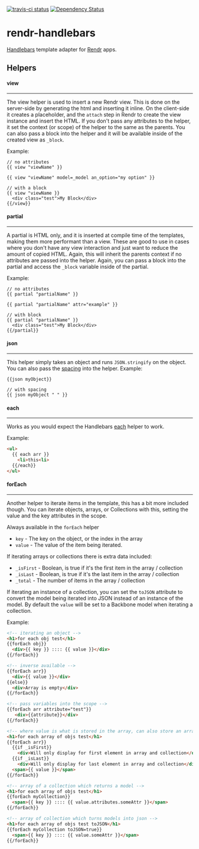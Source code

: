 [![travis-ci status](https://secure.travis-ci.org/rendrjs/rendr-handlebars.png)](http://travis-ci.org/#!/rendrjs/rendr-handlebars/builds)
[![Dependency Status](https://david-dm.org/rendrjs/rendr-handlebars.png)](https://david-dm.org/rendrjs/rendr-handlebars)

rendr-handlebars
================

[Handlebars](http://handlebarsjs.com/) template adapter for [Rendr](https://github.com/rendrjs/rendr) apps.


## Helpers

#### view
------

The view helper is used to insert a new Rendr view.  This is done on the server-side by generating the html and inserting it inline.  On the client-side it creates a placeholder, and the `attach` step in Rendr to create the view instance and insert the HTML.  If you don't pass any attributes to the helper, it set the context (or scope) of the helper to the same as the parents.  You can also pass a block into the helper and it will be available inside of the created view as `_block`.

Example:
```
// no attributes
{{ view "viewName" }}

{{ view "viewName" model=_model an_option="my option" }}

// with a block
{{ view "viewName }}
  <div class="test">My Block</div>
{{/view}}
```

#### partial
------

A partial is HTML only, and it is inserted at compile time of the templates, making them more performant than a view.  These are good to use in cases where you don't have any view interaction and just want to reduce the amount of copied HTML.  Again, this will inherit the parents context if no attributes are passed into the helper.  Again, you can pass a block into the partial and access the `_block` variable inside of the partial.

Example:
```
// no attributes
{{ partial "partialName" }}

{{ partial "partialName" attr="example" }}

// with block
{{ partial "partialName" }}
  <div class="test">My Block</div>
{{/partial}}
```

#### json
------

This helper simply takes an object and runs `JSON.stringify` on the object.  You can also pass the [spacing](https://developer.mozilla.org/en-US/docs/Web/JavaScript/Reference/Global_Objects/JSON/stringify#space_argument) into the helper.
Example:
```
{{json myObject}}

// with spacing
{{ json myObject " " }}
```

#### each
------

Works as you would expect the Handlebars [each](http://handlebarsjs.com/builtin_helpers.html#iteration) helper to work.

Example:
```html
<ul>
  {{ each arr }}
    <li>this<li>
  {{/each}}
</ul>
```

#### forEach
------

Another helper to iterate items in the template, this has a bit more included though.  You can iterate objects, arrays, or Collections with this, setting the value and the key attributes in the scope.

Always available in the `forEach` helper
- `key` - The key on the object, or the index in the array
- `value` - The value of the item being iterated.

If iterating arrays or collections there is extra data included: 
- `_isFirst` - Boolean, is true if it's the first item in the array / collection
- `_isLast` - Boolean, is true if it's the last item in the array / collection
- `_total` - The number of items in the array / collection

If iterating an instance of a collection, you can set the `toJSON` attribute to convert the model being iterated into JSON instead of an instance of the model.  By default the `value` will be set to a Backbone model when iterating a collection.

Example:
```html
<!-- iterating an object -->
<h1>for each obj test</h1>
{{forEach obj}}
  <div>{{ key }} :::: {{ value }}</div>
{{/forEach}}

<!-- inverse available -->
{{forEach arr}}
  <div>{{ value }}</div>
{{else}}
  <div>Array is empty</div>
{{/forEach}}

<!-- pass variables into the scope -->
{{forEach arr attribute="test"}}
   <div>{{attribute}}</div>
{{/forEach}}

<!-- where value is what is stored in the array, can also store an array of objects and access them on the value with the dot operator -->
<h1>for each array of objs test</h1>
{{forEach arr}}
  {{if _isFirst}}
    <div>Will only display for first element in array and collection</div>
  {{if _isLast}}
    <div>Will only display for last element in array and collection</div>
  <span>{{ value }}</span>
{{/forEach}}

<!-- array of a collection which returns a model -->
<h1>for each array of objs test</h1>
{{forEach myCollection}}
  <span>{{ key }} :::: {{ value.attributes.someAttr }}</span>
{{/forEach}}

<!-- array of collection which turns models into json -->
<h1>for each array of objs test toJSON</h1>
{{forEach myCollection toJSON=true}}
  <span>{{ key }} :::: {{ value.someAttr }}</span>
{{/forEach}}
```
